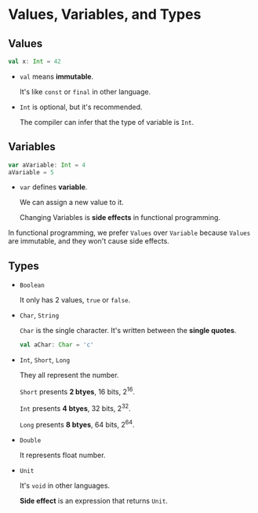 # Values, Variables, and Types

## Values

```scala
val x: Int = 42
```

- `val` means **immutable**.

  It's like `const` or `final` in other language.

- `Int` is optional, but it's recommended.

  The compiler can infer that the type of variable is `Int`.

## Variables

```scala
var aVariable: Int = 4
aVariable = 5
```

- `var` defines **variable**.

  We can assign a new value to it.

  Changing Variables is **side effects** in functional programming.

In functional programming, we prefer `Values` over `Variable` because `Values` are immutable, and they won't cause side effects.

## Types

- `Boolean`

  It only has 2 values, `true` or `false`.

- `Char`, `String`

  `Char` is the single character. It's written between the **single quotes**.

  ```scala
  val aChar: Char = 'c'
  ```

- `Int`, `Short`, `Long`

  They all represent the number.

  `Short` presents **2 btyes**, 16 bits, 2<sup>16</sup>.

  `Int` presents **4 btyes**, 32 bits, 2<sup>32</sup>.

  `Long` presents **8 btyes**, 64 bits, 2<sup>64</sup>.

- `Double`

  It represents float number.

- `Unit`

  It's `void` in other languages.

  **Side effect** is an expression that returns `Unit`.